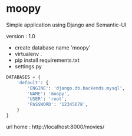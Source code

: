 # moopy 
Simple application using Django and Semantic-UI

version : 1.0

- create database name 'moopy'
- virtualenv .
- pip install requirements.txt
- settings.py

```python
DATABASES = {
    'default': {
        'ENGINE': 'django.db.backends.mysql',
        'NAME': 'moopy',
        'USER': 'root',
        'PASSWORD': '12345678',
    }
}
```

url home : http://localhost:8000/movies/
